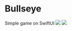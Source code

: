 # Bullseye
Simple game on SwiftUI 
![](https://github.com/Artemaj9/Bullseye/assets/104516847/be091133-5991-4dc7-a527-9fdbd496c5d1)
![](https://github.com/Artemaj9/Bullseye/assets/104516847/5ae526ec-220e-40f8-899d-ee9a6580f7ac)

